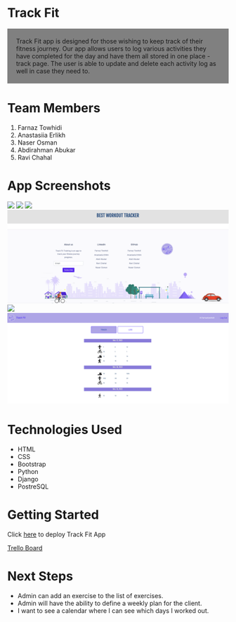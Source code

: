 # Track Fit

<p style="background-color:gray; padding:20px">Track Fit app is designed for those wishing to keep track of their fitness journey. Our app allows users to log various activities they have completed for the day and have them all stored in one place - track page. 
The user is able to update and delete each activity log as well in case they need to. 
</p>

# Team Members
1. Farnaz Towhidi
2. Anastasiia Erlikh
3. Naser Osman
4. Abdirahman Abukar
5. Ravi Chahal

# App Screenshots
<img src="./main_app/static/screenshot0-1.png">
<img src="./main_app/static/screenshot0-2.png">
<img src="./main_app/static/screenshot1.png"/>
<img src="./main_app/static/screenshot1-1.png"/>
<img src="./main_app/static/screenshot2.png">
<img src="./main_app/static/screenshot3.png"/>


# Technologies Used
* HTML
* CSS
* Bootstrap
* Python
* Django
* PostreSQL


# Getting Started

Click [here]() to deploy Track Fit App

[Trello Board](https://trello.com/b/z4hElZTv/unit-3-project)


# Next Steps
* Admin can add an exercise to the list of exercises.
* Admin will have the ability to define a weekly plan for the client.
* I want to see a calendar where I can see which days I worked out.
